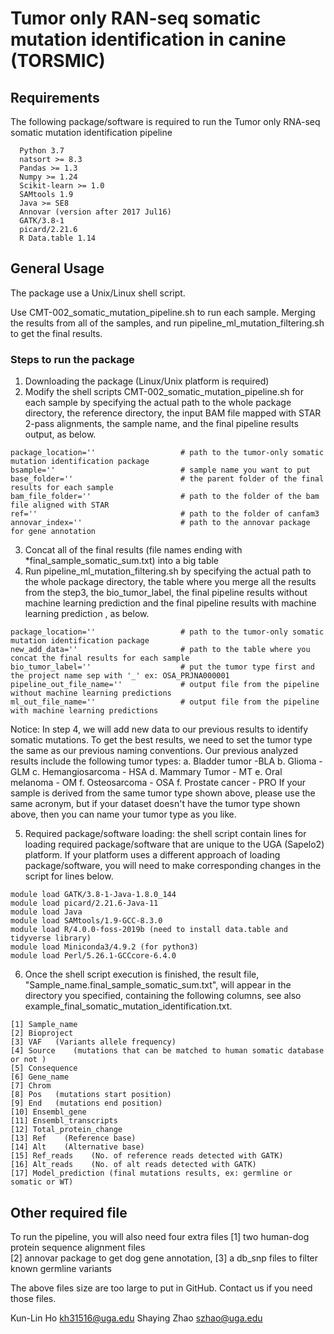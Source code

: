 # Tumor only RAN-seq somatic mutation identification in canine (TORSMIC)

## **Requirements**

The following package/software is required to run the Tumor only RNA-seq somatic mutation identification pipeline

```
  Python 3.7
  natsort >= 8.3
  Pandas >= 1.3
  Numpy >= 1.24
  Scikit-learn >= 1.0
  SAMtools 1.9
  Java >= SE8
  Annovar (version after 2017 Jul16)
  GATK/3.8-1
  picard/2.21.6
  R Data.table 1.14
```

## **General Usage**

The package use a Unix/Linux shell script.

Use CMT-002_somatic_mutation_pipeline.sh to run each sample.
Merging the results from all of the samples, and run pipeline_ml_mutation_filtering.sh to get the final results.

### Steps to run the package

1. Downloading the package (Linux/Unix platform is required)
2. Modify the shell scripts CMT-002_somatic_mutation_pipeline.sh for each sample by specifying the actual path to the whole package directory, the reference directory, the input BAM file mapped with STAR 2-pass alignments, the sample name, and the final pipeline results output, as below.

```
package_location=''                   # path to the tumor-only somatic mutation identification package
bsample=''                            # sample name you want to put
base_folder=''                        # the parent folder of the final results for each sample
bam_file_folder=''                    # path to the folder of the bam file aligned with STAR
ref=''                                # path to the folder of canfam3
annovar_index=''                      # path to the annovar package for gene annotation
```

3. Concat all of the final results (file names ending with \*final_sample_somatic_sum.txt) into a big table
4. Run pipeline_ml_mutation_filtering.sh by specifying the actual path to the whole package directory, the table where you merge all the results from the step3, the bio_tumor_label, the final pipeline results without machine learning prediction and the final pipeline results with machine learning prediction , as below.

```
package_location=''                   # path to the tumor-only somatic mutation identification package
new_add_data=''                       # path to the table where you concat the final results for each sample
bio_tumor_label=''                    # put the tumor type first and the project name sep with '_' ex: OSA_PRJNA000001
pipeline_out_file_name=''             # output file from the pipeline without machine learning predictions
ml_out_file_name=''                   # output file from the pipeline with machine learning predictions
```

Notice:
In step 4, we will add new data to our previous results to identify somatic mutations. To get the best results, we need to set the tumor type the same as our previous naming conventions. Our previous analyzed results include the following tumor types:
a. Bladder tumor -BLA
b. Glioma - GLM
c. Hemangiosarcoma - HSA
d. Mammary Tumor - MT
e. Oral melanoma - OM
f. Osteosarcoma - OSA
f. Prostate cancer - PRO
If your sample is derived from the same tumor type shown above, please use the same acronym, but if your dataset doesn't have the tumor type shown above, then you can name your tumor type as you like.

5.  Required package/software loading: the shell script contain lines for loading required package/software that are unique to the UGA (Sapelo2) platform. If your platform uses a different approach of loading package/software, you will need to make corresponding changes in the script for lines below.

```
module load GATK/3.8-1-Java-1.8.0_144
module load picard/2.21.6-Java-11
module load Java
module load SAMtools/1.9-GCC-8.3.0
module load R/4.0.0-foss-2019b (need to install data.table and tidyverse library)
module load Miniconda3/4.9.2 (for python3)
module load Perl/5.26.1-GCCcore-6.4.0
```

6.  Once the shell script execution is finished, the result file, "Sample_name.final_sample_somatic_sum.txt", will appear in the directory you specified, containing the following columns, see also example_final_somatic_mutation_identification.txt.

```
[1] Sample_name
[2] Bioproject
[3] VAF   (Variants allele frequency)
[4] Source    (mutations that can be matched to human somatic database or not )
[5] Consequence
[6] Gene_name
[7] Chrom
[8] Pos   (mutations start position)
[9] End   (mutations end position)
[10] Ensembl_gene
[11] Ensembl_transcripts
[12] Total_protein_change
[13] Ref    (Reference base)
[14] Alt    (Alternative base)
[15] Ref_reads    (No. of reference reads detected with GATK)
[16] Alt_reads    (No. of alt reads detected with GATK)
[17] Model_prediction (final mutations results, ex: germline or somatic or WT)

```

## **Other required file**

To run the pipeline, you will also need four extra files
[1] two human-dog protein sequence alignment files  
[2] annovar package to get dog gene annotation,
[3] a db_snp files to filter known germline variants

The above files size are too large to put in GitHub.
Contact us if you need those files.

Kun-Lin Ho <kh31516@uga.edu> Shaying Zhao <szhao@uga.edu>
